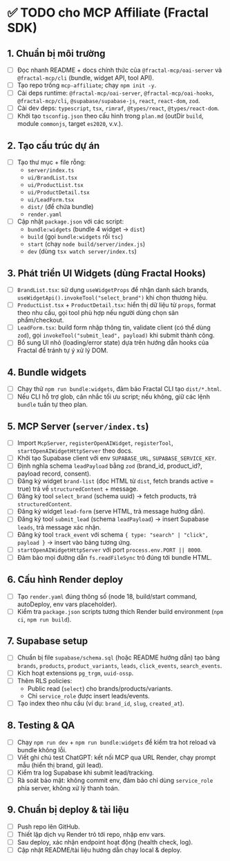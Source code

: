 # ✅ TODO cho MCP Affiliate (Fractal SDK)

## 1. Chuẩn bị môi trường
- [ ] Đọc nhanh README + docs chính thức của `@fractal-mcp/oai-server` và `@fractal-mcp/cli` (bundle, widget API, tool API).
- [ ] Tạo repo trống `mcp-affiliate`; chạy `npm init -y`.
- [ ] Cài deps runtime: `@fractal-mcp/oai-server`, `@fractal-mcp/oai-hooks`, `@fractal-mcp/cli`, `@supabase/supabase-js`, `react`, `react-dom`, `zod`.
- [ ] Cài dev deps: `typescript`, `tsx`, `rimraf`, `@types/react`, `@types/react-dom`.
- [ ] Khởi tạo `tsconfig.json` theo cấu hình trong `plan.md` (outDir `build`, module `commonjs`, target `es2020`, v.v.).

## 2. Tạo cấu trúc dự án
- [ ] Tạo thư mục + file rỗng:
  - `server/index.ts`
  - `ui/BrandList.tsx`
  - `ui/ProductList.tsx`
  - `ui/ProductDetail.tsx`
  - `ui/LeadForm.tsx`
  - `dist/` (để chứa bundle)
  - `render.yaml`
- [ ] Cập nhật `package.json` với các script:
  - `bundle:widgets` (bundle 4 widget → `dist`)
  - `build` (gọi `bundle:widgets` rồi `tsc`)
  - `start` (chạy `node build/server/index.js`)
  - `dev` (dùng `tsx watch server/index.ts`)

## 3. Phát triển UI Widgets (dùng Fractal Hooks)
- [ ] `BrandList.tsx`: sử dụng `useWidgetProps` để nhận danh sách brands, `useWidgetApi().invokeTool("select_brand")` khi chọn thương hiệu.
- [ ] `ProductList.tsx` + `ProductDetail.tsx`: hiển thị dữ liệu từ `props`, format theo nhu cầu, gọi tool phù hợp nếu người dùng chọn sản phẩm/checkout.
- [ ] `LeadForm.tsx`: build form nhập thông tin, validate client (có thể dùng `zod`), gọi `invokeTool("submit_lead", payload)` khi submit thành công.
- [ ] Bổ sung UI nhỏ (loading/error state) dựa trên hướng dẫn hooks của Fractal để tránh tự ý xử lý DOM.

## 4. Bundle widgets
- [ ] Chạy thử `npm run bundle:widgets`, đảm bảo Fractal CLI tạo `dist/*.html`.
- [ ] Nếu CLI hỗ trợ glob, cân nhắc tối ưu script; nếu không, giữ các lệnh `bundle` tuần tự theo plan.

## 5. MCP Server (`server/index.ts`)
- [ ] Import `McpServer`, `registerOpenAIWidget`, `registerTool`, `startOpenAIWidgetHttpServer` theo docs.
- [ ] Khởi tạo Supabase client với env `SUPABASE_URL`, `SUPABASE_SERVICE_KEY`.
- [ ] Định nghĩa schema `leadPayload` bằng `zod` (brand_id, product_id?, payload record, consent).
- [ ] Đăng ký widget `brand-list` (đọc HTML từ `dist`, fetch brands active = true) trả về `structuredContent` + message.
- [ ] Đăng ký tool `select_brand` (schema uuid) → fetch products, trả `structuredContent`.
- [ ] Đăng ký widget `lead-form` (serve HTML, trả message hướng dẫn).
- [ ] Đăng ký tool `submit_lead` (schema `leadPayload`) → insert Supabase `leads`, trả message xác nhận.
- [ ] Đăng ký tool `track_event` với schema `{ type: "search" | "click", payload }` → insert vào bảng tương ứng.
- [ ] `startOpenAIWidgetHttpServer` với port `process.env.PORT || 8000`.
- [ ] Đảm bảo mọi đường dẫn `fs.readFileSync` trỏ đúng tới bundle HTML.

## 6. Cấu hình Render deploy
- [ ] Tạo `render.yaml` đúng thông số (node 18, build/start command, autoDeploy, env vars placeholder).
- [ ] Kiểm tra `package.json` scripts tương thích Render build environment (`npm ci`, `npm run build`).

## 7. Supabase setup
- [ ] Chuẩn bị file `supabase/schema.sql` (hoặc README hướng dẫn) tạo bảng `brands`, `products`, `product_variants`, `leads`, `click_events`, `search_events`.
- [ ] Kích hoạt extensions `pg_trgm`, `uuid-ossp`.
- [ ] Thêm RLS policies:
  - Public read (`select`) cho brands/products/variants.
  - Chỉ `service_role` được insert leads/events.
- [ ] Tạo index theo nhu cầu (ví dụ: `brand_id`, `slug`, `created_at`).

## 8. Testing & QA
- [ ] Chạy `npm run dev` + `npm run bundle:widgets` để kiểm tra hot reload và bundle không lỗi.
- [ ] Viết ghi chú test ChatGPT: kết nối MCP qua URL Render, chạy prompt mẫu (hiển thị brand, gửi lead).
- [ ] Kiểm tra log Supabase khi submit lead/tracking.
- [ ] Rà soát bảo mật: không commit env, đảm bảo chỉ dùng `service_role` phía server, không xử lý thanh toán.

## 9. Chuẩn bị deploy & tài liệu
- [ ] Push repo lên GitHub.
- [ ] Thiết lập dịch vụ Render trỏ tới repo, nhập env vars.
- [ ] Sau deploy, xác nhận endpoint hoạt động (health check, log).
- [ ] Cập nhật README/tài liệu hướng dẫn chạy local & deploy.
